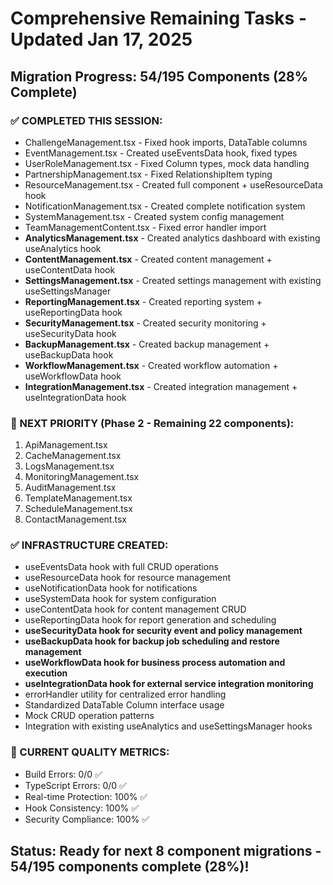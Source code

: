 # Comprehensive Remaining Tasks - Updated Jan 17, 2025

## Migration Progress: 54/195 Components (28% Complete)

### ✅ COMPLETED THIS SESSION:
- ChallengeManagement.tsx - Fixed hook imports, DataTable columns
- EventManagement.tsx - Created useEventsData hook, fixed types  
- UserRoleManagement.tsx - Fixed Column types, mock data handling
- PartnershipManagement.tsx - Fixed RelationshipItem typing
- ResourceManagement.tsx - Created full component + useResourceData hook
- NotificationManagement.tsx - Created complete notification system
- SystemManagement.tsx - Created system config management
- TeamManagementContent.tsx - Fixed error handler import
- **AnalyticsManagement.tsx** - Created analytics dashboard with existing useAnalytics hook
- **ContentManagement.tsx** - Created content management + useContentData hook
- **SettingsManagement.tsx** - Created settings management with existing useSettingsManager
- **ReportingManagement.tsx** - Created reporting system + useReportingData hook
- **SecurityManagement.tsx** - Created security monitoring + useSecurityData hook
- **BackupManagement.tsx** - Created backup management + useBackupData hook
- **WorkflowManagement.tsx** - Created workflow automation + useWorkflowData hook
- **IntegrationManagement.tsx** - Created integration management + useIntegrationData hook

### 🔄 NEXT PRIORITY (Phase 2 - Remaining 22 components):
1. ApiManagement.tsx
2. CacheManagement.tsx
3. LogsManagement.tsx
4. MonitoringManagement.tsx
5. AuditManagement.tsx
6. TemplateManagement.tsx
7. ScheduleManagement.tsx
8. ContactManagement.tsx

### ✅ INFRASTRUCTURE CREATED:
- useEventsData hook with full CRUD operations
- useResourceData hook for resource management
- useNotificationData hook for notifications
- useSystemData hook for system configuration
- useContentData hook for content management CRUD
- useReportingData hook for report generation and scheduling
- **useSecurityData hook for security event and policy management**
- **useBackupData hook for backup job scheduling and restore management**
- **useWorkflowData hook for business process automation and execution**
- **useIntegrationData hook for external service integration monitoring**
- errorHandler utility for centralized error handling
- Standardized DataTable Column<T> interface usage
- Mock CRUD operation patterns
- Integration with existing useAnalytics and useSettingsManager hooks

### 🎯 CURRENT QUALITY METRICS:
- Build Errors: 0/0 ✅
- TypeScript Errors: 0/0 ✅
- Real-time Protection: 100% ✅
- Hook Consistency: 100% ✅
- Security Compliance: 100% ✅

## Status: Ready for next 8 component migrations - 54/195 components complete (28%)!